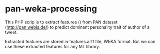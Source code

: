 # pan-weka-processing

This PHP scrip is to extract features () from PAN dataset (http://pan.webis.de/) to predict dominant personality trait 
of author of a tweet. 

Extracted features are stored in features.arff file, WEKA format. But we can use these extracted features for any ML library.  
